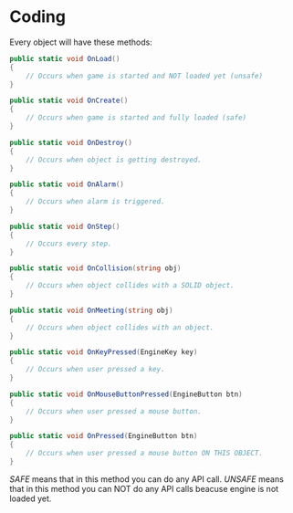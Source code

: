 # Coding

Every object will have these methods:
```csharp
public static void OnLoad()
{
	// Occurs when game is started and NOT loaded yet (unsafe)
}

public static void OnCreate()
{
	// Occurs when game is started and fully loaded (safe)
}

public static void OnDestroy()
{
	// Occurs when object is getting destroyed.
}

public static void OnAlarm()
{
	// Occurs when alarm is triggered.
}

public static void OnStep()
{
	// Occurs every step.
}

public static void OnCollision(string obj)
{
	// Occurs when object collides with a SOLID object.
}

public static void OnMeeting(string obj)
{
	// Occurs when object collides with an object.
}

public static void OnKeyPressed(EngineKey key)
{
	// Occurs when user pressed a key.
}

public static void OnMouseButtonPressed(EngineButton btn)
{
	// Occurs when user pressed a mouse button.
}

public static void OnPressed(EngineButton btn)
{
	// Occurs when user pressed a mouse button ON THIS OBJECT.
}
```

*SAFE* means that in this method you can do any API call.
*UNSAFE* means that in this method you can NOT do any API calls beacuse engine is not loaded yet.